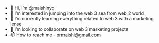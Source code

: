 - 👋 Hi, I’m @maishinyc
- 👀 I’m interested in jumping into the web 3 sea from web 2 world
- 🌱 I’m currently learning everything related to web 3 with a marketing lense
- 💞️ I’m looking to collaborate on web 3 marketing projects
- 📫 How to reach me - prmaishi@gmail.com

<!---
maishinyc/maishinyc is a ✨ special ✨ repository because its `README.md` (this file) appears on your GitHub profile.
You can click the Preview link to take a look at your changes.
--->
